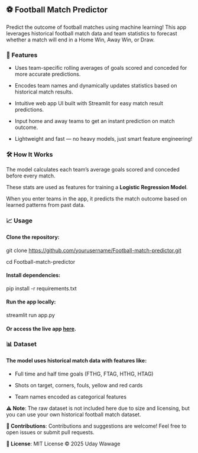 ## ⚽ Football Match Predictor
Predict the outcome of football matches using machine learning! This app leverages historical football match data and team statistics to forecast whether a match will end in a Home Win, Away Win, or Draw.

### 🚀 Features
- Uses team-specific rolling averages of goals scored and conceded for more accurate predictions.

- Encodes team names and dynamically updates statistics based on historical match results.

- Intuitive web app UI built with Streamlit for easy match result predictions.

- Input home and away teams to get an instant prediction on match outcome.

- Lightweight and fast — no heavy models, just smart feature engineering!

### 🛠️ How It Works
The model calculates each team’s average goals scored and conceded before every match.

These stats are used as features for training a **Logistic Regression Model**.

When you enter teams in the app, it predicts the match outcome based on learned patterns from past data.

### 📈 Usage
#### Clone the repository:

git clone https://github.com/yourusername/Football-match-predictor.git

cd Football-match-predictor

#### Install dependencies:

pip install -r requirements.txt
#### Run the app locally:

streamlit run app.py
#### Or access the live app [here](https://football-match-predictor-hs2d4kprdjaqhpzatygxhk.streamlit.app/).

### 📊 Dataset
#### The model uses historical match data with features like:

- Full time and half time goals (FTHG, FTAG, HTHG, HTAG)

- Shots on target, corners, fouls, yellow and red cards

- Team names encoded as categorical features

**⚠️ Note**: The raw dataset is not included here due to size and licensing, but you can use your own historical football match dataset.

**🤝 Contributions**: 
Contributions and suggestions are welcome! Feel free to open issues or submit pull requests.

**📜 License**: 
MIT License © 2025 Uday Wawage
